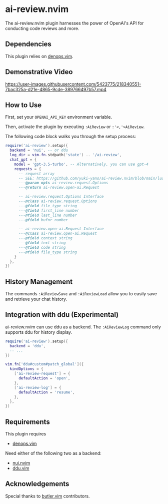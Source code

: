 # ai-review.nvim

The ai-review.nvim plugin harnesses the power of OpenAI's API for conducting code reviews and more.

## Dependencies

This plugin relies on [denops.vim](https://github.com/vim-denops/denops.vim).

## Demonstrative Video

https://user-images.githubusercontent.com/5423775/218340551-7bac325a-d21e-4865-9cde-389766497b57.mp4

## How to Use

First, set your `OPENAI_API_KEY` environment variable.

Then, activate the plugin by executing `:AiReview` or `:'<,'>AiReview`.

The following code block walks you through the setup process:

```lua
require('ai-review').setup({
  backend = 'nui', -- or ddu
  log_dir = vim.fn.stdpath('state') .. '/ai-review',
  chat_gpt = {
    model = 'gpt-3.5-turbo', -- Alternatively, you can use gpt-4
    requests = {
      -- request array
      -- SEE: https://github.com/yuki-yano/ai-review.nvim/blob/main/lua/ai-review/open-ai/request.lua
      ---@param opts ai-review.request.Options
      ---@return ai-review.open-ai.Request

      -- ai-review.request.Options Interface
      ---@class ai-review.request.Options
      ---@field file_type string
      ---@field first_line number
      ---@field last_line number
      ---@field bufnr number

      -- ai-review.open-ai.Request Interface
      ---@class ai-review.open-ai.Request
      ---@field context string
      ---@field text string
      ---@field code string
      ---@field file_type string
    }
  },
})
```

## History Management

The commands `:AiReviewSave` and `:AiReviewLoad` allow you to easily save and retrieve your chat history.

## Integration with ddu (Experimental)

ai-review.nvim can use ddu as a backend.
The `:AiReviewLog` command only supports ddu for history display.

```lua
require('ai-review').setup({
  backend = 'ddu',
  -- ...
})

vim.fn['ddu#custom#patch_global']({
  kindOptions = {
    ['ai-review-request'] = {
      defaultAction = 'open',
    },
    ['ai-review-log'] = {
      defaultAction = 'resume',
    },
  },
})
```

## Requirements

This plugin requires

- [denops.vim](https://github.com/vim-denops/denops.vim)

Need either of the following two as a backend:

- [nui.nvim](https://github.com/MunifTanjim/nui.nvim)
- [ddu.vim](https://github.com/Shougo/ddu.vim)

## Acknowledgements

Special thanks to [butler.vim](https://github.com/lambdalisue/butler.vim) contributors.
